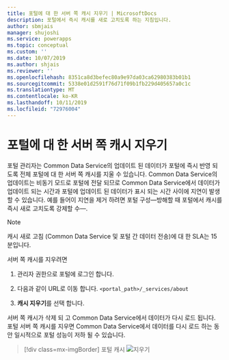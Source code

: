 ```yaml
---
title: 포털에 대 한 서버 쪽 캐시 지우기 | MicrosoftDocs
description: 포털에서 즉시 캐시를 새로 고치도록 하는 지침입니다.
author: sbmjais
manager: shujoshi
ms.service: powerapps
ms.topic: conceptual
ms.custom: ''
ms.date: 10/07/2019
ms.author: shjais
ms.reviewer: ''
ms.openlocfilehash: 8351ca8d3befec80a9e97da03ca62980383b01b1
ms.sourcegitcommit: 5338e01d2591f76d71f09b1fb229d405657a0c1c
ms.translationtype: MT
ms.contentlocale: ko-KR
ms.lasthandoff: 10/11/2019
ms.locfileid: "72976004"
---
```

# <a name="clear-the-server-side-cache-for-a-portal"></a>포털에 대 한 서버 쪽 캐시 지우기

포털 관리자는 Common Data Service의 업데이트 된 데이터가 포털에 즉시 반영 되도록 전체 포털에 대 한 서버 쪽 캐시를 지울 수 있습니다. Common Data Service의 업데이트는 비동기 모드로 포털에 전달 되므로 Common Data Service에서 데이터가 업데이트 되는 시간과 포털에 업데이트 된 데이터가 표시 되는 시간 사이에 지연이 발생할 수 있습니다. 예를 들어이 지연을 제거 하려면 포털 구성&mdash;방해할 때 포털에서 캐시를 즉시 새로 고치도록 강제할 수&mdash;.

> [!NOTE]
> 캐시 새로 고침 (Common Data Service 및 포털 간 데이터 전송)에 대 한 SLA는 15 분입니다.

서버 쪽 캐시를 지우려면

1.  관리자 권한으로 포털에 로그인 합니다.

2.  다음과 같이 URL로 이동 합니다. `<portal_path>/_services/about`

3.  **캐시 지우기**를 선택 합니다. 

서버 쪽 캐시가 삭제 되 고 Common Data Service에서 데이터가 다시 로드 됩니다. 포털 서버 쪽 캐시를 지우면 Common Data Service에서 데이터를 다시 로드 하는 동안 일시적으로 포털 성능이 저하 될 수 있습니다.

> [!div class=mx-imgBorder]
> 포털 캐시 ![지우기](../media/clear-portal-cache.png "포털 캐시 지우기")
